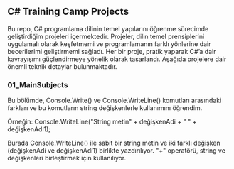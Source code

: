 ## C# Training Camp Projects
Bu repo, C# programlama dilinin temel yapılarını öğrenme sürecimde geliştirdiğim projeleri içermektedir. Projeler, dilin temel prensiplerini uygulamalı olarak keşfetmemi ve programlamanın farklı yönlerine dair becerilerimi geliştirmemi sağladı. Her bir proje, pratik yaparak C#’a dair kavrayışımı güçlendirmeye yönelik olarak tasarlandı. Aşağıda projelere dair önemli teknik detaylar bulunmaktadır.

### 01_MainSubjects
Bu bölümde, Console.Write() ve Console.WriteLine() komutları arasındaki farkları ve bu komutların string değişkenlerle kullanımını öğrendim.

Örneğin: Console.WriteLine("String metin" + değişkenAdi + " " + değişkenAdi1);

Burada Console.WriteLine() ile sabit bir string metin ve iki farklı değişken (değişkenAdi ve değişkenAdi1) birlikte yazdırılıyor. "+" operatörü, string ve değişkenleri birleştirmek için kullanılıyor.
